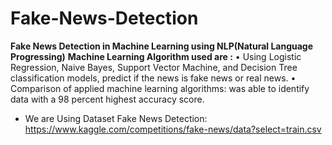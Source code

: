 # Fake-News-Detection
**Fake News Detection in Machine Learning using NLP(Natural Language Progressing)**
**Machine Learning Algorithm used are :**
•	Using Logistic Regression, Naive Bayes, Support Vector Machine, and Decision Tree classification models, predict if the news is fake news or real news.
•	Comparison of applied machine learning algorithms: was able to identify data with a 98 percent highest accuracy score.

- We are Using Dataset Fake News Detection: https://www.kaggle.com/competitions/fake-news/data?select=train.csv
